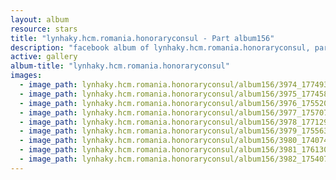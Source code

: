 ```yaml
---
layout: album
resource: stars
title: "lynhaky.hcm.romania.honoraryconsul - Part album156"
description: "facebook album of lynhaky.hcm.romania.honoraryconsul, part album156."
active: gallery
album-title: "lynhaky.hcm.romania.honoraryconsul"
images:
  - image_path: lynhaky.hcm.romania.honoraryconsul/album156/3974_177493702_310616713755629_8393192764436968862_n.jpg
  - image_path: lynhaky.hcm.romania.honoraryconsul/album156/3975_177458243_310616710422296_6739370077562282065_n.jpg
  - image_path: lynhaky.hcm.romania.honoraryconsul/album156/3976_175520556_310616700422297_8432898813202871994_n.jpg
  - image_path: lynhaky.hcm.romania.honoraryconsul/album156/3977_175707238_310616693755631_24274111006225878_n.jpg
  - image_path: lynhaky.hcm.romania.honoraryconsul/album156/3978_177129730_310616690422298_8781480142794322957_n.jpg
  - image_path: lynhaky.hcm.romania.honoraryconsul/album156/3979_175563751_310616680422299_8573886966177702386_n.jpg
  - image_path: lynhaky.hcm.romania.honoraryconsul/album156/3980_174074712_310278737122760_4045824484549303066_n.jpg
  - image_path: lynhaky.hcm.romania.honoraryconsul/album156/3981_176130489_310278707122763_9160134164984539333_n.jpg
  - image_path: lynhaky.hcm.romania.honoraryconsul/album156/3982_175407195_310015643815736_5038551175143927841_n.jpg
---
```

